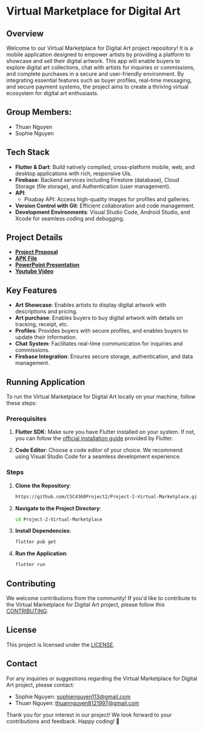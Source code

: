 # Virtual Marketplace for Digital Art

## Overview

Welcome to our Virtual Marketplace for Digital Art project repository! It is a mobile application designed to empower artists by providing a platform to showcase and sell their digital artwork. This app will enable buyers to explore digital art collections, chat with artists for inquiries or commissions, and complete purchases in a secure and user-friendly environment. By integrating essential features such as buyer profiles, real-time messaging, and secure payment systems, the project aims to create a thriving virtual ecosystem for digital art enthusiasts.


## Group Members:

- Thuan Nguyen
- Sophie Nguyen

## Tech Stack

- **Flutter & Dart**: Build natively compiled, cross-platform mobile, web, and desktop applications with rich, responsive UIs.
- **Firebase**: Backend services including Firestore (database), Cloud Storage (file storage), and Authentication (user management).
- **API**:
  + Pixabay API: Access high-quality images for profiles and galleries.
- **Version Control with Git**: Efficient collaboration and code management.
- **Development Environments**: Visual Studio Code, Android Studio, and Xcode for seamless coding and debugging.

## Project Details

- [**Project Proposal**]()
- [**APK File**]()
- [**PowerPoint Presentation**]()
- [**Youtube Video**]()

## Key Features

- **Art Showcase**: Enables artists to display digital artwork with descriptions and pricing.
- **Art purchase**: Enables buyers to buy digital artwork with details on tracking, receipt, etc.
- **Profiles**: Provides buyers with secure profiles, and enables buyers to update their information.
- **Chat System**: Facilitates real-time communication for inquiries and commissions.
- **Firebase Integration**: Ensures secure storage, authentication, and data management.


## Running Application

To run the Virtual Marketplace for Digital Art locally on your machine, follow these steps:

### Prerequisites

1. **Flutter SDK**: Make sure you have Flutter installed on your system. If not, you can follow the [official installation guide](https://flutter.dev/docs/get-started/install) provided by Flutter.

2. **Code Editor**: Choose a code editor of your choice. We recommend using Visual Studio Code for a seamless development experience.

### Steps

1. **Clone the Repository**:

   ```bash
   https://github.com/CSC4360Project2/Project-2-Virtual-Marketplace.git

   ```

2. **Navigate to the Project Directory**:

   ```bash
   cd Project-2-Virtual-Marketplace

   ```

3. **Install Dependencies**:

   ```bash
   flutter pub get

   ```

4. **Run the Application**:
   ```bash
   flutter run
   ```

## Contributing

We welcome contributions from the community! If you'd like to contribute to the Virtual Marketplace for Digital Art project, please follow this [CONTRIBUTING](https://github.com/CSC4360Project2/Project-2-Virtual-Marketplace/blob/main/CONTRIBUTING.md).

## License

This project is licensed under the [LICENSE](https://github.com/CSC4360Project2/Project-2-Virtual-Marketplace?tab=Apache-2.0-1-ov-file).

## Contact

For any inquiries or suggestions regarding the Virtual Marketplace for Digital Art project, please contact:

- Sophie Nguyen: [sophienguyen113@gmail.com](mailto:sophienguyen113@gmail.com)
- Thuan Nguyen: [thuannguyen8121997@gmail.com](thuannguyen8121997@gmail.com)

Thank you for your interest in our project! We look forward to your contributions and feedback. Happy coding! 🚀
